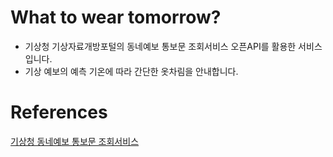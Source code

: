 What to wear tomorrow?
===
- 기상청 기상자료개방포털의 동네예보 통보문 조회서비스 오픈API를 활용한 서비스입니다.
- 기상 예보의 예측 기온에 따라 간단한 옷차림을 안내합니다.


References
===
[기상청 동네예보 통보문 조회서비스](https://www.data.go.kr/data/15058629/openapi.do)
